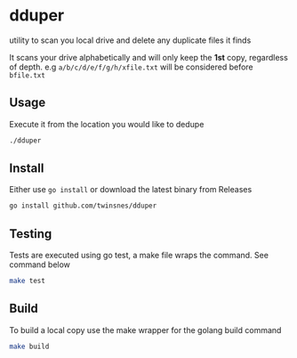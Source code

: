 # dduper

utility to scan you local drive and delete any duplicate files it finds

It scans your drive alphabetically and will only keep the __1st__ copy, regardless of depth. e.g `a/b/c/d/e/f/g/h/xfile.txt` will be considered before `bfile.txt`

## Usage

Execute it from the location you would like to dedupe

```sh
./dduper
```

## Install

Either use `go install` or download the latest binary from Releases

```sh
go install github.com/twinsnes/dduper
```

## Testing

Tests are executed using go test, a make file wraps the command. See command below

```sh
make test
```

## Build

To build a local copy use the make wrapper for the golang build command

```sh
make build
```
